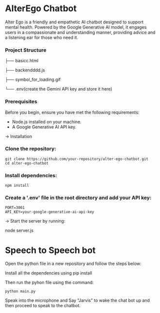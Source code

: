 # AlterEgo Chatbot

Alter Ego is a friendly and empathetic AI chatbot designed to support mental health. Powered by the Google Generative AI model, it engages users in a compassionate and understanding manner, providing advice and a listening ear for those who need it.

### Project Structure

├── basicc.html

├── backendddd.js

├── symbol_for_loading.gif

└── .env(create the Gemini API key and store it here)

### Prerequisites

Before you begin, ensure you have met the following requirements:

- Node.js installed on your machine.
- A Google Generative AI API key.

-> Installation

### Clone the repository:
    git clone https://github.com/your-repository/alter-ego-chatbot.git
    cd alter-ego-chatbot
    

### Install dependencies:
    npm install

### Create a '.env' file in the root directory and add your API key:
    PORT=3001
    API_KEY=your-google-generative-ai-api-key
    
-> Start the server by running:

node server.js



# Speech to Speech bot

Open the python file in a new repository and follow the steps below:

Install all the dependencies using pip install

Then run the pyhon file using the command:

```
python main.py
```

Speak into the microphone and Say "Jarvis" to wake the chat bot up and then proceed to speak to the chatbot.


